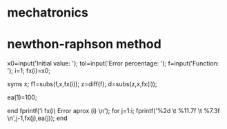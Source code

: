 # mechatronics
# newthon-raphson method
x0=input('Initial value: ');
tol=input('Error percentage: ');
f=input('Function: ');
i=1;
fx(i)=x0;
 
syms x;
f1=subs(f,x,fx(i));
z=diff(f);
d=subs(z,x,fx(i));
 
ea(1)=100;
 

end
fprintf('i     fx(i)         Error aprox (i) \n');
for j=1:i;
    fprintf('%2d \t %11.7f \t %7.3f \n',j-1,fx(j),ea(j));
end
